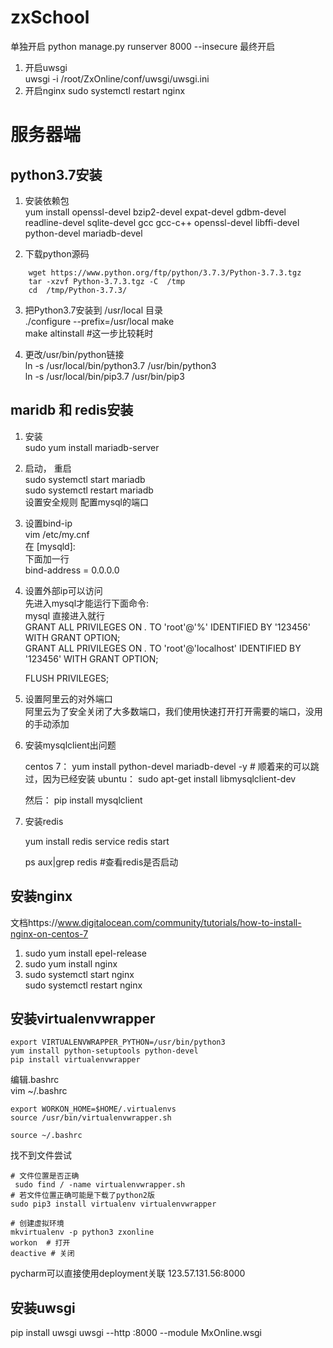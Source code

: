 # zxSchool

单独开启
 python manage.py runserver 8000 --insecure
 最终开启
 1. 开启uwsgi  
uwsgi -i /root/ZxOnline/conf/uwsgi/uwsgi.ini
2. 开启nginx
sudo systemctl restart nginx


# 服务器端
## python3.7安装


1. 安装依赖包  
    yum install openssl-devel bzip2-devel expat-devel gdbm-devel readline-devel sqlite-devel gcc gcc-c++  openssl-devel libffi-devel python-devel mariadb-devel

    
2. 下载python源码 
```shell script
    wget https://www.python.org/ftp/python/3.7.3/Python-3.7.3.tgz  
    tar -xzvf Python-3.7.3.tgz -C  /tmp  
    cd  /tmp/Python-3.7.3/ 
``` 
 

3. 把Python3.7安装到 /usr/local 目录  
    ./configure --prefix=/usr/local
    make  
    make altinstall   #这一步比较耗时  

6. 更改/usr/bin/python链接  
    ln -s /usr/local/bin/python3.7 /usr/bin/python3  
    ln -s /usr/local/bin/pip3.7 /usr/bin/pip3  

## maridb 和 redis安装
1. 安装  
    sudo yum install mariadb-server
2. 启动， 重启  
    sudo systemctl start mariadb  
    sudo systemctl restart mariadb  
    设置安全规则 配置mysql的端口  
3. 设置bind-ip  
    vim /etc/my.cnf  
    在 [mysqld]:  
        下面加一行  
        bind-address = 0.0.0.0  
4. 设置外部ip可以访问  
    先进入mysql才能运行下面命令:  
        mysql 直接进入就行  
    GRANT ALL PRIVILEGES ON *.* TO 'root'@'%' IDENTIFIED BY '123456' WITH GRANT OPTION;  
    GRANT ALL PRIVILEGES ON *.* TO 'root'@'localhost' IDENTIFIED BY '123456' WITH GRANT OPTION;  
    
    FLUSH PRIVILEGES;  
    
5. 设置阿里云的对外端口  
    阿里云为了安全关闭了大多数端口，我们使用快速打开打开需要的端口，没用的手动添加
   

6. 安装mysqlclient出问题

    centos 7：
        yum install python-devel mariadb-devel -y
        # 顺着来的可以跳过，因为已经安装
    ubuntu：
        sudo apt-get install libmysqlclient-dev
        
    然后：
        pip install mysqlclient
        
7. 安装redis
    
    yum install redis
    service redis start
    
    ps aux|grep redis  #查看redis是否启动

##  安装nginx
文档https://www.digitalocean.com/community/tutorials/how-to-install-nginx-on-centos-7  
1. sudo yum install epel-release
2. sudo yum install nginx
3. sudo systemctl start nginx  
sudo systemctl restart nginx

## 安装virtualenvwrapper
```shell script
export VIRTUALENVWRAPPER_PYTHON=/usr/bin/python3  
yum install python-setuptools python-devel  
pip install virtualenvwrapper  
```

编辑.bashrc  
vim ~/.bashrc  
```shell script
export WORKON_HOME=$HOME/.virtualenvs
source /usr/bin/virtualenvwrapper.sh

source ~/.bashrc
```
找不到文件尝试
```shell script
# 文件位置是否正确
 sudo find / -name virtualenvwrapper.sh
# 若文件位置正确可能是下载了python2版
sudo pip3 install virtualenv virtualenvwrapper

# 创建虚拟环境
mkvirtualenv -p python3 zxonline
workon  # 打开
deactive # 关闭
```
pycharm可以直接使用deployment关联
123.57.131.56:8000

## 安装uwsgi
pip install uwsgi
uwsgi --http :8000 --module MxOnline.wsgi
